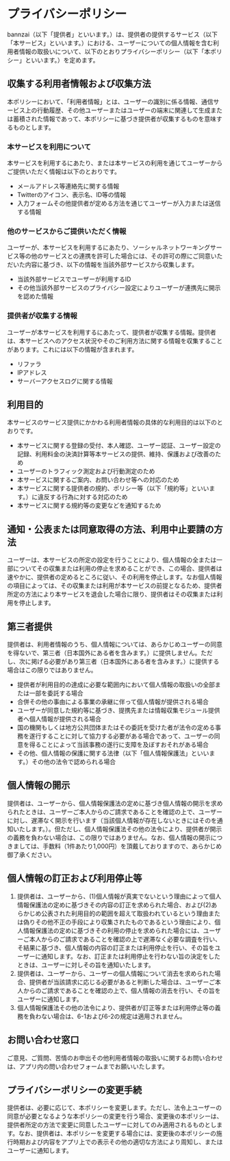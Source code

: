 
# プライバシーポリシー

bannzai（以下「提供者」といいます。）は、提供者の提供するサービス（以下「本サービス」といいます。）における、ユーザーについての個人情報を含む利用者情報の取扱いについて、以下のとおりプライバシーポリシー（以下「本ポリシー」といいます。）を定めます。

## 収集する利用者情報および収集方法
本ポリシーにおいて、「利用者情報」とは、ユーザーの識別に係る情報、通信サービス上の行動履歴、その他ユーザーまたはユーザーの端末に関連して生成または蓄積された情報であって、本ポリシーに基づき提供者が収集するものを意味するものとします。

### 本サービスを利用について
本サービスを利用するにあたり、または本サービスの利用を通じてユーザーからご提供いただく情報は以下のとおりです。
  - メールアドレス等連絡先に関する情報
  - Twitterのアイコン、表示名、ID等の情報
  - 入力フォームその他提供者が定める方法を通じてユーザーが入力または送信する情報

### 他のサービスからご提供いただく情報
ユーザーが、本サービスを利用するにあたり、ソーシャルネットワーキングサービス等の他のサービスとの連携を許可した場合には、その許可の際にご同意いただいた内容に基づき、以下の情報を当該外部サービスから収集します。
- 当該外部サービスでユーザーが利用するID
- その他当該外部サービスのプライバシー設定によりユーザーが連携先に開示を認めた情報

###  提供者が収集する情報
ユーザーが本サービスを利用するにあたって、提供者が収集する情報。提供者は、本サービスへのアクセス状況やそのご利用方法に関する情報を収集することがあります。これには以下の情報が含まれます。
- リファラ
- IPアドレス
- サーバーアクセスログに関する情報

## 利用目的
 本サービスのサービス提供にかかわる利用者情報の具体的な利用目的は以下のとおりです。
- 本サービスに関する登録の受付、本人確認、ユーザー認証、ユーザー設定の記録、利用料金の決済計算等本サービスの提供、維持、保護および改善のため
- ユーザーのトラフィック測定および行動測定のため
- 本サービスに関するご案内、お問い合わせ等への対応のため
- 本サービスに関する提供者の規約、ポリシー等（以下「規約等」といいます。）に違反する行為に対する対応のため
- 本サービスに関する規約等の変更などを通知するため

## 通知・公表または同意取得の方法、利用中止要請の方法
ユーザーは、本サービスの所定の設定を行うことにより、個人情報の全または一部についてその収集または利用の停止を求めることができ、この場合、提供者は速やかに、提供者の定めるところに従い、その利用を停止します。なお個人情報の項目によっては、その収集または利用が本サービスの前提となるため、提供者所定の方法により本サービスを退会した場合に限り、提供者はその収集または利用を停止します。

## 第三者提供
提供者は、利用者情報のうち、個人情報については、あらかじめユーザーの同意を得ないで、第三者（日本国外にある者を含みます。）に提供しません。ただし、次に掲げる必要があり第三者（日本国外にある者を含みます。）に提供する場合はこの限りではありません。
- 提供者が利用目的の達成に必要な範囲内において個人情報の取扱いの全部または一部を委託する場合
-  合併その他の事由による事業の承継に伴って個人情報が提供される場合
- ユーザーが同意した規約等に基づき、提携先または情報収集モジュール提供者へ個人情報が提供される場合
- 国の機関もしくは地方公共団体またはその委託を受けた者が法令の定める事務を遂行することに対して協力する必要がある場合であって、ユーザーの同意を得ることによって当該事務の遂行に支障を及ぼすおそれがある場合
- その他、個人情報の保護に関する法律（以下「個人情報保護法」といいます。）その他の法令で認められる場合

## 個人情報の開示
提供者は、ユーザーから、個人情報保護法の定めに基づき個人情報の開示を求められたときは、ユーザーご本人からのご請求であることを確認の上で、ユーザーに対し、遅滞なく開示を行います（当該個人情報が存在しないときにはそのを通知いたします。）。但ただし、個人情報保護法その他の法令により、提供者が開示の義務を負わない場合は、この限りではありません。なお、個人情報の開示につきましては、手数料（1件あたり1,000円）を頂戴しておりますので、あらかじめ御了承ください。

## 個人情報の訂正および利用停止等
1. 提供者は、ユーザーから、(1)個人情報が真実でないという理由によって個人情報保護法の定めに基づきその内容の訂正を求められた場合、および(2)あらかじめ公表された利用目的の範囲を超えて取扱われているという理由または偽りその他不正の手段により収集されたものであるという理由により、個人情報保護法の定めに基づきその利用の停止を求められた場合には、ユーザーご本人からのご請求であることを確認の上で遅滞なく必要な調査を行い、そ結果に基づき、個人情報の内容の訂正または利用停止を行い、その旨をユーザーに通知します。なお、訂正または利用停止を行わない旨の決定をしたときは、ユーザーに対しその旨を通知いたします。
2. 提供者は、ユーザーから、ユーザーの個人情報について消去を求められた場合、提供者が当該請求に応じる必要があると判断した場合は、ユーザーご本人からのご請求であることを確認の上で、個人情報の消去を行い、その旨をユーザーに通知します。
3. 個人情報保護法その他の法令により、提供者が訂正等または利用停止等の義務を負わない場合は、6-1および6-2の規定は適用されません。

## お問い合わせ窓口
ご意見、ご質問、苦情のお申出その他利用者情報の取扱いに関するお問い合わせは、アプリ内の問い合わせフォームまでお願いいたします。

## プライバシーポリシーの変更手続
提供者は、必要に応じて、本ポリシーを変更します。ただし、法令上ユーザーの同意が必要となるような本ポリシーの変更を行う場合、変更後の本ポリシーは、提供者所定の方法で変更に同意したユーザーに対してのみ適用されるものとします。なお、提供者は、本ポリシーを変更する場合には、変更後の本ポリシーの施行時期および内容をアプリ上での表示その他の適切な方法により周知し、またはユーザーに通知します。
